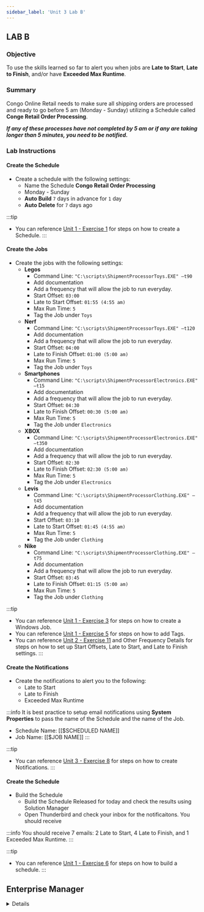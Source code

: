 ```yaml
---
sidebar_label: 'Unit 3 Lab B'
---
```


## LAB B

### Objective

To use the skills learned so far to alert you when jobs are **Late to Start**, **Late to Finish**, and/or have **Exceeded Max Runtime**.

### Summary

Congo Online Retail needs to make sure all shipping orders are processed and ready to go before 5 am (Monday - Sunday) utilizing a Schedule called **Conge Retail Order Processing**.   

**_If any of these processes have not completed by 5 am or if any are taking longer than 5 minutes, you need to be notified._** 

### Lab Instructions

#### Create the Schedule

* Create a schedule with the following settings:
  * Name the Schedule **Congo Retail Order Processing**
  * Monday - Sunday
  * **Auto Build** ```7``` days in advance for ```1``` day
  * **Auto Delete** for ```7``` days ago

:::tip
* You can reference [Unit 1 - Exercise 1](/docs/Unit%201%20Exercise%201.md) for steps on how to create a Schedule.
:::

#### Create the Jobs

* Create the jobs with the following settings:
  * **Legos**
    * Command Line: ```"C:\scripts\ShipmentProcessorToys.EXE" –t90```
    * Add documentation
    * Add a frequency that will allow the job to run everyday.
    * Start Offset: ```03:00```
    * Late to Start Offset: ```01:55 (4:55 am)```
    * Max Run Time: ```5```
    * Tag the Job under ```Toys```
  * **Nerf**
    * Command Line: ```"C:\scripts\ShipmentProcessorToys.EXE" –t120```
    * Add documentation
    * Add a frequency that will allow the job to run everyday.
    * Start Offset: ```04:00```
    * Late to Finish Offset: ```01:00 (5:00 am)```
    * Max Run Time: ```5```
    * Tag the Job under ```Toys```
  * **Smartphones**
    * Command Line: ```"C:\scripts\ShipmentProcessorElectronics.EXE" –t15```
    * Add documentation 
    * Add a frequency that will allow the job to run everyday.
    * Start Offset: ``04:30``
    * Late to Finish Offset: ```00:30 (5:00 am)```
    * Max Run Time: ```5```
    * Tag the Job under ```Electronics```
  * **XBOX**
    * Command Line: ```"C:\scripts\ShipmentProcessorElectronics.EXE" –t350```
    * Add documentation 
    * Add a frequency that will allow the job to run everyday.
    * Start Offset: ```02:30```
    * Late to Finish Offset: ```02:30 (5:00 am)```
    * Max Run Time: ```5```
    * Tag the Job under ```Electronics```
  * **Levis**
    * Command Line: ```"C:\scripts\ShipmentProcessorClothing.EXE" –t45```
    * Add documentation 
    * Add a frequency that will allow the job to run everyday.
    * Start Offset: ```03:10```
    * Late to Start Offset: ```01:45 (4:55 am)```
    * Max Run Time: ```5```
    * Tag the Job under ```Clothing```
  * **Nike**
    * Command Line: ```"C:\scripts\ShipmentProcessorClothing.EXE" –t75```
    * Add documentation 
    * Add a frequency that will allow the job to run everyday.
    * Start Offset: ```03:45```
    * Late to Finish Offset: ```01:15 (5:00 am)```
    * Max Run Time: ```5```
    * Tag the Job under ```Clothing```

:::tip
* You can reference [Unit 1 - Exercise 3](/docs/Unit%201%20Exercise%203.md) for steps on how to create a Windows Job.
* You can reference [Unit 1 - Exercise 5](/docs/Unit%201%20Exercise%205.md) for steps on how to add Tags.
* You can reference [Unit 2 - Exercise 11](/docs/Unit%202%20Exercise%2011.md) and Other Frequency Details for steps on how to set up Start Offsets, Late to Start, and Late to Finish settings.
:::

#### Create the Notifications

* Create the notifications to alert you to the following:
  * Late to Start
  * Late to Finish
  * Exceeded Max Runtime

:::info
It is best practice to setup email notifications using **System Properties** to pass the name of the Schedule and the name of the Job.
* Schedule Name: [[$SCHEDULED NAME]]
* Job Name: [[$JOB NAME]]
:::

:::tip
* You can reference [Unit 3 - Exercise 8](/docs/Unit%203%20Exercise%208.md) for steps on how to create Notifications.
:::

#### Create the Schedule

* Build the Schedule
    * Build the Schedule Released for today and check the results using Solution Manager
    * Open Thunderbird and check your inbox for the notificaitons. You should receive 

:::info
You should receive 7 emails: 2 Late to Start, 4 Late to Finish, and 1 Exceeded Max Runtime.
:::

:::tip
* You can reference [Unit 1 - Exercise 6](/docs/Unit%201%20Exercise%206.md) for steps on how to build a schedule.
:::


## Enterprise Manager

<details>

:::tip [Walkthrough Video - Unit 3 Lab B](../static/videobasic/U3LabB.mp4)

:::

* **Schedule Information**

    * Name the Schedule **Congo Retail Order Processing**
    * Monday through Sunday
    * **Auto Build** ```7``` days in advance for ```1``` day
    * **Auto Delete** for ```7``` days ago

* **Job Information**

*  Legos
    * Command Line: 
     ```"C:\scripts\ShipmentProcessorToys.EXE" –t90```
    * Start Offset: ```03:00```
    * Absolute Late to Start Offset: ```01:55 (4:55 am)```
    * Max Run Time: ```5```
    * Add documentation
    * Tag the Job under ```Toys```
* Nerf
    * Command Line: ```"C:\scripts\ShipmentProcessorToys.EXE" –t120```
    * Start Offset: ```04:00```
    * Absolute Late to Finish Offset: ```01:00 (5:00 am)```
    * Max Run Time: ```5```
    * Add documentation 
    * Tag the Job under ```Toys```
* Smartphones
    * Command Line: ```"C:\scripts\ShipmentProcessorElectronics.EXE" –t15```
    * Start Offset: ``04:30``
    * Absolute Late to Finish Offset: ```00:30 (5:00 am)```
    * Max Run Time: ```5```
    * Add documentation 
    * Tag the Job under ```Electronics```
* XBOX
    * Command Line: ```"C:\scripts\ShipmentProcessorElectronics.EXE" –t350```
    * Start Offset: ```02:30```
    * Absolute Late to Finish Offset: ```02:30 (5:00 am)```
    * Max Run Time: ```5```
    * Add documentation 
    * Tag the Job under ```Electronics```
* Levis
    * Command Line: ```"C:\scripts\ShipmentProcessorClothing.EXE" –t45```
    * Start Offset: ```03:10```
    * Absolute Late to Start Offset: ```01:45 (4:55 am)```
    * Max Run Time: ```5```
    * Add documentation 
    * Tag the Job under ```Clothing```
* Nike
    * Command Line: ```"C:\scripts\ShipmentProcessorClothing.EXE" –t75```
    * Start Offset: ```03:45```
    * Absolute Late to Finish Offset: ```01:15 (5:00 am)```
    * Max Run Time: ```5```
    * Add documentation 
    * Tag the Job under ```Clothing```

* **Notifications**
    * Setup Email Notifications in Notification Manager using Global Properties to pass the Name of the Schedule and Job in the subject when the following conditions have been met:
    * Late to Start
    * Late to Finish
    * Exceeded Max Runtime

* **Build**
    * Build the Schedule Released for today and check the results using Solution Manager
    * Open Thunderbird and check your inbox

</details>